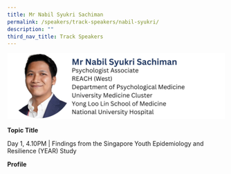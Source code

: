 ```yaml
---
title: Mr Nabil Syukri Sachiman
permalink: /speakers/track-speakers/nabil-syukri/
description: ""
third_nav_title: Track Speakers
---
```

<div style="display: flex; flex-wrap: wrap;">
  <div style="flex-basis: 100%; max-width: 100%;">
    <img alt="track speakers 1" src="/images/SpeakersPhoto/nabilsyukri.png">
  </div>
	</div>

<b>Topic Title</b>

<p id="left">Day 1, 4.10PM | Findings from the Singapore Youth Epidemiology and Resilience (YEAR) Study</p>

<b>Profile</b>